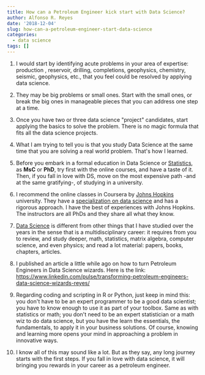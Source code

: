```yaml
---
title: How can a Petroleum Engineer kick start with Data Science?
author: Alfonso R. Reyes
date: '2018-12-04'
slug: how-can-a-petroleum-engineer-start-data-science
categories:
  - data science
tags: []
---
```



1. I would start by identifying acute problems in your area of expertise: production , reservoir, drilling, completions, geophysics, chemistry, seismic, geophysics, etc.,  that you feel could be resolved by applying data science.

2. They may be big problems or small ones. Start with the small ones, or break the big ones in manageable pieces that you can address one step at a time.

3. Once you have two or three data science "project" candidates, start applying the basics to solve the problem. There is no magic formula that fits all the data science projects.


4. What I am trying to tell you is that you study Data Science at the same time that you are solving a real world problem. That's how I learned.


5. Before you embark in a formal education in Data Science or [Statistics](https://en.wikipedia.org/wiki/Statistics), as **MsC** or **PhD**, try first with the online courses, and have a taste of it. Then, if you fall in love with DS, move on the most expensive path -and at the same gratifying-, of studying in a university.


6. I recommend the online classes in Coursera by [Johns Hopkins](https://www.coursera.org/courses?query=johns%20hopkins%20data%20science) university. They have a [specialization on data science](https://www.coursera.org/specializations/jhu-data-science) and has a rigorous approach. I have the best of experiences with Johns Hopkins. The instructors are all PhDs and they share all what they know.


7. [Data Science](https://en.wikipedia.org/wiki/Data_science) is different from other things that I have studied over the years in the sense that is a multidisciplinary career: it requires from you to review, and study deeper, math, statistics, matrix algebra, computer science, and even physics; and read a lot material: papers, books, chapters, articles.


8. I published an article a little while ago on how to turn Petroleum Engineers in Data Science wizards. Here is the link:  https://www.linkedin.com/pulse/transforming-petroleum-engineers-data-science-wizards-reyes/


9. Regarding coding and scripting in R or Python, just keep in mind this: you don't have to be an expert programmer to be a good data scientist; you have to know enough to use it as part of your toolbox. Same as with statistics or math; you don't need to be an expert statistician or a math wiz to do data science, but you have the learn the essentials, the fundamentals, to apply it in your business solutions. Of course, knowing and learning more opens your mind in approaching a problem in innovative ways.


10. I know all of this may sound like a lot. But as they say, any long journey starts with the first steps. If you fall in love with data science, it will bringing you rewards in your career as a petroleum engineer.



